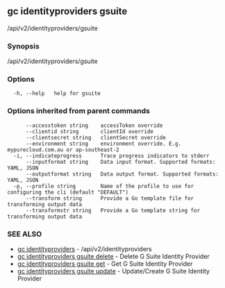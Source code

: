 ## gc identityproviders gsuite

/api/v2/identityproviders/gsuite

### Synopsis

/api/v2/identityproviders/gsuite

### Options

```
  -h, --help   help for gsuite
```

### Options inherited from parent commands

```
      --accesstoken string    accessToken override
      --clientid string       clientId override
      --clientsecret string   clientSecret override
      --environment string    environment override. E.g. mypurecloud.com.au or ap-southeast-2
  -i, --indicateprogress      Trace progress indicators to stderr
      --inputformat string    Data input format. Supported formats: YAML, JSON
      --outputformat string   Data output format. Supported formats: YAML, JSON
  -p, --profile string        Name of the profile to use for configuring the cli (default "DEFAULT")
      --transform string      Provide a Go template file for transforming output data
      --transformstr string   Provide a Go template string for transforming output data
```

### SEE ALSO

* [gc identityproviders](gc_identityproviders.html)	 - /api/v2/identityproviders
* [gc identityproviders gsuite delete](gc_identityproviders_gsuite_delete.html)	 - Delete G Suite Identity Provider
* [gc identityproviders gsuite get](gc_identityproviders_gsuite_get.html)	 - Get G Suite Identity Provider
* [gc identityproviders gsuite update](gc_identityproviders_gsuite_update.html)	 - Update/Create G Suite Identity Provider


